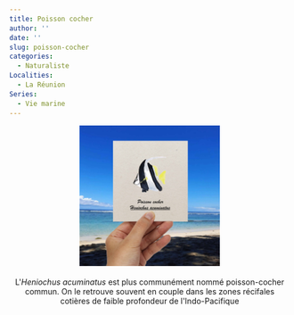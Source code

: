 ```yaml
---
title: Poisson cocher
author: ''
date: ''
slug: poisson-cocher
categories:
  - Naturaliste
Localities:
  - La Réunion
Series:
  - Vie marine
---
```

<center>
<img alt="[poisson cocher à l'aquarelle]" src="heniochus-featured-image.jpg" width=50%> 
<br>
<br>
L'<i>Heniochus acuminatus</i> est plus communément nommé poisson-cocher commun. On le retrouve souvent en couple dans les zones récifales cotières de faible profondeur de l'Indo-Pacifique 
</center>